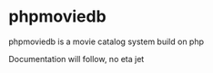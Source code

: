 # phpmoviedb
phpmoviedb is a movie catalog system build on php

Documentation will follow, no eta jet
